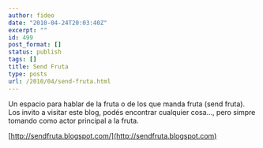 ```yaml
---
author: fideo
date: "2010-04-24T20:03:40Z"
excerpt: ""
id: 499
post_format: []
status: publish
tags: []
title: Send Fruta
type: posts
url: /2010/04/send-fruta.html
---
```

Un espacio para hablar de la fruta o de los que manda fruta (send fruta).  
Los invito a visitar este blog, podés encontrar cualquier cosa…, pero simpre tomando como actor principal a la fruta.

[http://sendfruta.blogspot.com/](http://sendfruta.blogspot.com)
